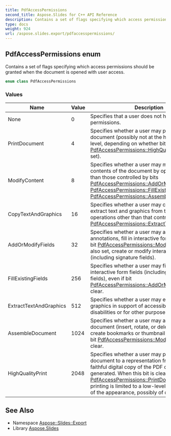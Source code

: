 ```yaml
---
title: PdfAccessPermissions
second_title: Aspose.Slides for C++ API Reference
description: Contains a set of flags specifying which access permissions should be granted when the document is opened with user access.
type: docs
weight: 924
url: /aspose.slides.export/pdfaccesspermissions/
---
```

## PdfAccessPermissions enum


Contains a set of flags specifying which access permissions should be granted when the document is opened with user access.

```cpp
enum class PdfAccessPermissions
```

### Values

| Name | Value | Description |
| --- | --- | --- |
| None | 0 | Specifies that a user does not have access permissions. |
| PrintDocument | 4 | Specifies whether a user may print the document (possibly not at the highest quality level, depending on whether bit [PdfAccessPermissions::HighQualityPrint](./) is also set). |
| ModifyContent | 8 | Specifies whether a user may modify the contents of the document by operations other than those controlled by bits [PdfAccessPermissions::AddOrModifyFields](./), [PdfAccessPermissions::FillExistingFields](./), [PdfAccessPermissions::AssembleDocument](./). |
| CopyTextAndGraphics | 16 | Specifies whether a user may copy or otherwise extract text and graphics from the document by operations other than that controlled by bit [PdfAccessPermissions::ExtractTextAndGraphics](./). |
| AddOrModifyFields | 32 | Specifies whether a user may add or modify text annotations, fill in interactive form fields, and, if bit [PdfAccessPermissions::ModifyContent](./) is also set, create or modify interactive form fields (including signature fields). |
| FillExistingFields | 256 | Specifies whether a user may fill in existing interactive form fields (including signature fields), even if bit [PdfAccessPermissions::AddOrModifyFields](./) is clear. |
| ExtractTextAndGraphics | 512 | Specifies whether a user may extract text and graphics in support of accessibility to users with disabilities or for other purposes. |
| AssembleDocument | 1024 | Specifies whether a user may assemble the document (insert, rotate, or delete pages and create bookmarks or thumbnail images), even if bit [PdfAccessPermissions::ModifyContent](./) is clear. |
| HighQualityPrint | 2048 | Specifies whether a user may print the document to a representation from which a faithful digital copy of the PDF content could be generated. When this bit is clear (and bit [PdfAccessPermissions::PrintDocument](./) is set), printing is limited to a low-level representation of the appearance, possibly of degraded quality. |

## See Also

* Namespace [Aspose::Slides::Export](../)
* Library [Aspose.Slides](../../)
